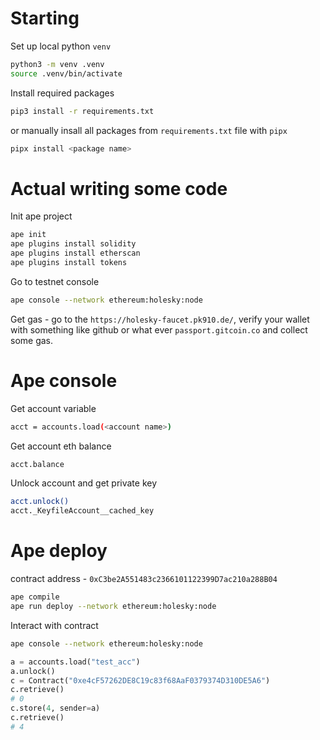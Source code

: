 # Starting
Set up local python `venv`
```bash
python3 -m venv .venv
source .venv/bin/activate
```

Install required packages
```bash
pip3 install -r requirements.txt
```
or manually insall all packages from `requirements.txt` file with `pipx`
```bash
pipx install <package name>
```

# Actual writing some code
Init ape project
```bash
ape init
ape plugins install solidity
ape plugins install etherscan
ape plugins install tokens
```

Go to testnet console
```bash
ape console --network ethereum:holesky:node
```
Get gas - go to the `https://holesky-faucet.pk910.de/`, verify your wallet with something like github or what ever `passport.gitcoin.co` and collect some gas.

# Ape console
Get account variable
```bash
acct = accounts.load(<account name>)
```
Get account eth balance
```bash
acct.balance
```
Unlock account and get private key
```bash
acct.unlock()
acct._KeyfileAccount__cached_key
```

# Ape deploy
contract address - `0xC3be2A551483c2366101122399D7ac210a288B04`

```bash
ape compile
ape run deploy --network ethereum:holesky:node
```


Interact with contract
```bash
ape console --network ethereum:holesky:node
```
```python
a = accounts.load("test_acc")
a.unlock()
c = Contract("0xe4cF57262DE8C19c83f68AaF0379374D310DE5A6")
c.retrieve()
# 0
c.store(4, sender=a)
c.retrieve()
# 4
```
